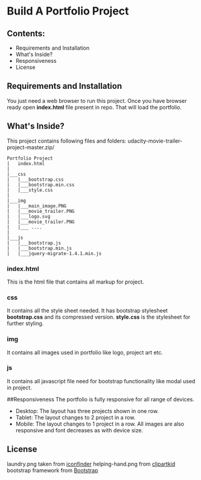 # Build A Portfolio Project

## Contents:
* Requirements and Installation
* What's Inside?
* Responsiveness
* License

## Requirements and Installation
You just need a web browser to run this project. Once you have browser ready open __index.html__ file present in repo. That will load the portfolio.

## What's Inside?
This project contains following files and folders:
udacity-movie-trailer-project-master.zip/
```
Portfolio Project
|   index.html
|
|___css
|   |___bootstrap.css
|   |___bootstrap.min.css
|   |___style.css
|
|___img
|   |___main_image.PNG
|   |___movie_trailer.PNG
|   |___logo.svg
|   |___movie_trailer.PNG
|   |___ ....
|
|___js
|   |___bootstrap.js
|   |___bootstrap.min.js
|   |___jquery-migrate-1.4.1.min.js
```
### index.html
This is the html file that contains all markup for project.
### css
It contains all the style sheet needed. It has bootstrap stylesheet __bootstrap.css__ and its compressed version. 
__style.css__ is the stylesheet for further styling.
### img
It contains all images used in portfolio like logo, project art etc.

### js
It contains all javascript file need for bootstrap functionality like modal used in project.

##Responsiveness
The portfolio is fully responsive for all range of devices.
* Desktop: The layout has three projects shown in one row.
* Tablet: The layout changes to 2 project in a row.
* Mobile: The layout changes to 1 project in a row.
All images are also responsive and font decreases as with device size.
## License
laundry.png taken from [iconfinder](https://cdn0.iconfinder.com/data/icons/hotel-vacation/33/laundry-512.png)
helping-hand.png from [clipartkid](http://www.clipartkid.com/images/136/wearechangetv-us-the-ultimate-exit-strategy-TA4kS3-clipart.jpg)
bootstrap framework from [Bootstrap](http://getbootstrap.com/)
